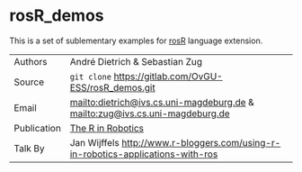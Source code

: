# rosR_demos

This is a set of sublementary examples for [rosR](https://gitlab.com/OvGU-ESS/rosR.git) language extension.

| | |
| ----------- | ---------------------------------------------------------------------------------------- |
| Authors     | André Dietrich & Sebastian Zug                                                           |
| Source      | `git clone` https://gitlab.com/OvGU-ESS/rosR_demos.git                                   |
| Email       | <mailto:dietrich@ivs.cs.uni-magdeburg.de> & <mailto:zug@ivs.cs.uni-magdeburg.de>         |
| Publication | [The R in Robotics](http://journal.r-project.org/archive/2013-2/dietrich-zug-kaiser.pdf) |
| Talk By     | Jan Wijffels http://www.r-bloggers.com/using-r-in-robotics-applications-with-ros         |